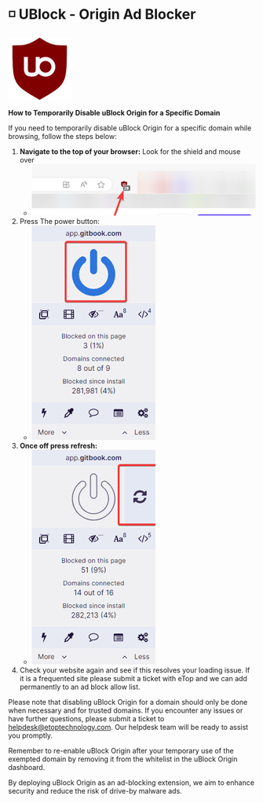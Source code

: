 # ◽ UBlock - Origin Ad Blocker

![](<../../../.gitbook/assets/image (20).png>)

**How to Temporarily Disable uBlock Origin for a Specific Domain**

If you need to temporarily disable uBlock Origin for a specific domain while browsing, follow the steps below:

1. **Navigate to the top of your browser:** Look for the shield and mouse over
   * ![](<../../../.gitbook/assets/image (5).png>)
2. Press The power button:&#x20;
   * ![](<../../../.gitbook/assets/image (12).png>)
3. **Once off press refresh:**
   * ![](<../../../.gitbook/assets/image (19).png>)
4. Check your website again and see if this resolves your loading issue. If it is a frequented site please submit a ticket with eTop and we can add permanently to an ad block allow list.

Please note that disabling uBlock Origin for a domain should only be done when necessary and for trusted domains. If you encounter any issues or have further questions, please submit a ticket to [helpdesk@etoptechnology.com](mailto:helpdesk@etoptechnology.com). Our helpdesk team will be ready to assist you promptly.

Remember to re-enable uBlock Origin after your temporary use of the exempted domain by removing it from the whitelist in the uBlock Origin dashboard.

By deploying uBlock Origin as an ad-blocking extension, we aim to enhance security and reduce the risk of drive-by malware ads.
